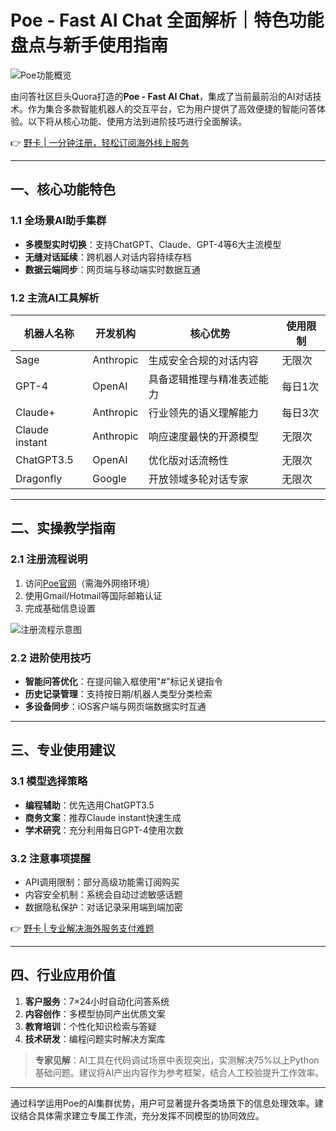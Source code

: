 # Poe - Fast AI Chat 全面解析｜特色功能盘点与新手使用指南

![Poe功能概览](https://bbtdd.com/wp-content/uploads/img/14268930494.webp)

由问答社区巨头Quora打造的**Poe - Fast AI Chat**，集成了当前最前沿的AI对话技术。作为集合多款智能机器人的交互平台，它为用户提供了高效便捷的智能问答体验。以下将从核心功能、使用方法到进阶技巧进行全面解读。

👉 [野卡 | 一分钟注册，轻松订阅海外线上服务](https://bbtdd.com/yeka)

---

## 一、核心功能特色
### 1.1 全场景AI助手集群
- **多模型实时切换**：支持ChatGPT、Claude、GPT-4等6大主流模型
- **无缝对话延续**：跨机器人对话内容持续存档
- **数据云端同步**：网页端与移动端实时数据互通

### 1.2 主流AI工具解析
| 机器人名称      | 开发机构      | 核心优势                     | 使用限制       |
|-----------------|---------------|------------------------------|----------------|
| Sage            | Anthropic     | 生成安全合规的对话内容       | 无限次         |
| GPT-4           | OpenAI        | 具备逻辑推理与精准表述能力   | 每日1次        |
| Claude+         | Anthropic     | 行业领先的语义理解能力       | 每日3次        |
| Claude instant  | Anthropic     | 响应速度最快的开源模型       | 无限次         |
| ChatGPT3.5      | OpenAI        | 优化版对话流畅性             | 无限次         |
| Dragonfly       | Google        | 开放领域多轮对话专家         | 无限次         |

---

## 二、实操教学指南
### 2.1 注册流程说明
1. 访问[Poe官网](https://poe.com/)（需海外网络环境）
2. 使用Gmail/Hotmail等国际邮箱认证
3. 完成基础信息设置

![注册流程示意图](https://bbtdd.com/wp-content/uploads/img/393391148.webp)

### 2.2 进阶使用技巧
- **智能问答优化**：在提问输入框使用"#"标记关键指令
- **历史记录管理**：支持按日期/机器人类型分类检索
- **多设备同步**：iOS客户端与网页端数据实时互通

---

## 三、专业使用建议
### 3.1 模型选择策略
- **编程辅助**：优先选用ChatGPT3.5
- **商务文案**：推荐Claude instant快速生成
- **学术研究**：充分利用每日GPT-4使用次数

### 3.2 注意事项提醒
- API调用限制：部分高级功能需订阅购买
- 内容安全机制：系统会自动过滤敏感话题
- 数据隐私保护：对话记录采用端到端加密

👉 [野卡 | 专业解决海外服务支付难题](https://bbtdd.com/yeka)

---

## 四、行业应用价值
1. **客户服务**：7×24小时自动化问答系统
2. **内容创作**：多模型协同产出优质文案
3. **教育培训**：个性化知识检索与答疑
4. **技术研发**：编程问题实时解决方案库

> **专家见解**：AI工具在代码调试场景中表现突出，实测解决75%以上Python基础问题。建议将AI产出内容作为参考框架，结合人工校验提升工作效率。

---

通过科学运用Poe的AI集群优势，用户可显著提升各类场景下的信息处理效率。建议结合具体需求建立专属工作流，充分发挥不同模型的协同效应。